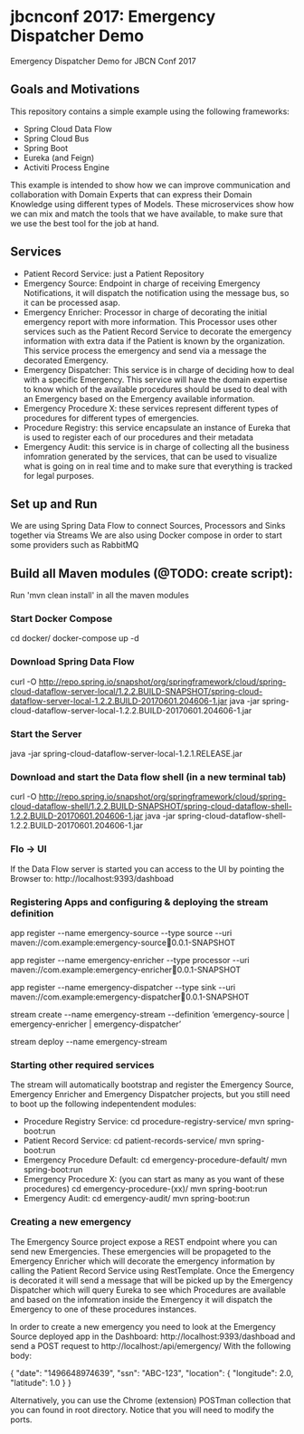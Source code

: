 # jbcnconf 2017: Emergency Dispatcher Demo
Emergency Dispatcher Demo for JBCN Conf 2017

## Goals and Motivations
This repository contains a simple example using the following frameworks:
- Spring Cloud Data Flow
- Spring Cloud Bus
- Spring Boot
- Eureka (and Feign)
- Activiti Process Engine

This example is intended to show how we can improve communication and collaboration with Domain Experts that can express their Domain Knowledge using different types of Models. These microservices show how we can mix and match the tools that we have available, to make sure that we use the best tool for the job at hand. 

## Services

* Patient Record Service: just a Patient Repository
* Emergency Source: Endpoint in charge of receiving Emergency Notifications, it will dispatch the notification using the message bus, so it can be processed asap.
* Emergency Enricher: Processor in charge of decorating the initial emergency report with more information. This Processor uses other services such as the Patient Record Service to decorate the emergency information with extra data if the Patient is known by the organization. This service process the emergency and send via a message the decorated Emergency.
* Emergency Dispatcher: This service is in charge of deciding how to deal with a specific Emergency. This service will have the domain expertise to know which of the available procedures should be used to deal with an Emergency based on the Emergency available information.
* Emergency Procedure X: these services represent different types of procedures for different types of emergencies.
* Procedure Registry: this service encapsulate an instance of Eureka that is used to register each of our procedures and their metadata
* Emergency Audit: this service is in charge of collecting all the business infomration generated by the services, that can be used to visualize what is going on in real time and to make sure that everything is tracked for legal purposes. 


## Set up and Run

We are using Spring Data Flow to connect Sources, Processors and Sinks together via Streams
We are also using Docker compose in order to start some providers such as RabbitMQ

## Build all Maven modules (@TODO: create script):
Run 'mvn clean install' in all the maven modules


### Start Docker Compose
cd docker/
docker-compose up -d


### Download Spring Data Flow
curl -O http://repo.spring.io/snapshot/org/springframework/cloud/spring-cloud-dataflow-server-local/1.2.2.BUILD-SNAPSHOT/spring-cloud-dataflow-server-local-1.2.2.BUILD-20170601.204606-1.jar
java -jar spring-cloud-dataflow-server-local-1.2.2.BUILD-20170601.204606-1.jar
### Start the Server
java -jar spring-cloud-dataflow-server-local-1.2.1.RELEASE.jar

### Download and start the Data flow shell (in a new terminal tab)
curl -O http://repo.spring.io/snapshot/org/springframework/cloud/spring-cloud-dataflow-shell/1.2.2.BUILD-SNAPSHOT/spring-cloud-dataflow-shell-1.2.2.BUILD-20170601.204606-1.jar
java -jar spring-cloud-dataflow-shell-1.2.2.BUILD-20170601.204606-1.jar

### Flo -> UI 
If the Data Flow server is started you can access to the UI by pointing the Browser to: http://localhost:9393/dashboad

### Registering Apps and configuring & deploying the stream definition

app register --name emergency-source --type source --uri maven://com.example:emergency-source:jar:0.0.1-SNAPSHOT


app register --name emergency-enricher --type processor --uri maven://com.example:emergency-enricher:jar:0.0.1-SNAPSHOT

app register --name emergency-dispatcher --type sink --uri maven://com.example:emergency-dispatcher:jar:0.0.1-SNAPSHOT

stream create --name emergency-stream --definition ‘emergency-source | emergency-enricher | emergency-dispatcher’

stream deploy --name emergency-stream

### Starting other required services
The stream will automatically bootstrap and register the Emergency Source, Emergency Enricher and Emergency Dispatcher projects, but you still need to boot up the following indepentendent modules:
* Procedure Registry Service: 
cd procedure-registry-service/
mvn spring-boot:run
* Patient Record Service: 
cd patient-records-service/ 
mvn spring-boot:run
* Emergency Procedure Default: 
cd emergency-procedure-default/ 
mvn spring-boot:run
* Emergency Procedure X: (you can start as many as you want of these procedures) 
cd emergency-procedure-(xx)/
mvn spring-boot:run
* Emergency Audit:
cd emergency-audit/
mvn spring-boot:run


### Creating a new emergency
The Emergency Source project expose a REST endpoint where you can send new Emergencies. 
These emergencies will be propageted to the Emergency Enricher which will decorate the emergency information by calling the Patient Record Service using RestTemplate. Once the Emergency is decorated it will send a message that will be picked up by the Emergency Dispatcher which will query Eureka to see which Procedures are available and based on the infomration inside the Emergency it will dispatch the Emergency to one of these procedures instances.


In order to create a new emergency you need to look at the Emergency Source deployed app in the Dashboard:  http://localhost:9393/dashboad
and send a POST request to http://localhost:<look for the assigned port>/api/emergency/
With the following body: 

 {
	"date": "1496648974639",
	"ssn": "ABC-123",
	"location": {
		"longitude": 2.0,
		"latitude": 1.0
	}
 }

Alternatively, you can use the Chrome (extension) POSTman collection that you can found in root directory. Notice that you will need to modify the ports.
